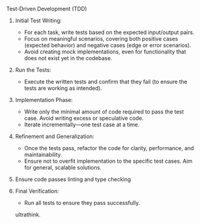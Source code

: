 Test-Driven Development (TDD)
1. Initial Test Writing:
    * For each task, write tests based on the expected input/output pairs.
    * Focus on meaningful scenarios, covering both positive cases (expected behavior) and negative cases (edge or error scenarios).
    * Avoid creating mock implementations, even for functionality that does not exist yet in the codebase.
2. Run the Tests:
    * Execute the written tests and confirm that they fail (to ensure the tests are working as intended).
3. Implementation Phase:
    * Write only the minimal amount of code required to pass the test case. Avoid writing excess or speculative code.
    * Iterate incrementally—one test case at a time.
4. Refinement and Generalization:
    * Once the tests pass, refactor the code for clarity, performance, and maintainability.
    * Ensure not to overfit implementation to the specific test cases. Aim for general, scalable solutions.
5. Ensure code passes linting and type checking
6. Final Verification:
    * Run all tests to ensure they pass successfully.


    ultrathink.